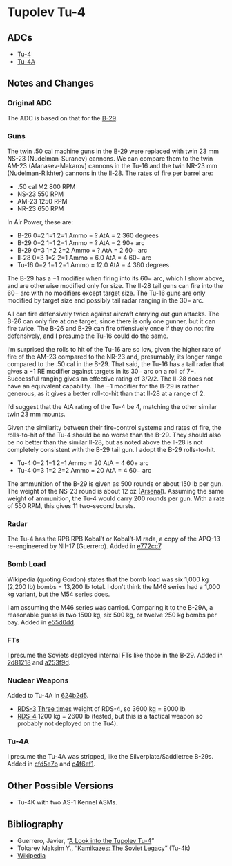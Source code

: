 # Tupolev Tu-4

## ADCs

- [Tu-4](Tu-4.json)
- [Tu-4A](Tu-4A.json)

## Notes and Changes

### Original ADC

The ADC is based on that for the [B-29](B-29.md).

### Guns

The twin .50 cal machine guns in the B-29 were replaced with twin 23 mm NS-23 (Nudelman-Suranov) cannons. We can compare them to the twin AM-23 (Afanasev-Makarov) cannons in the Tu-16 and the twin NR-23 mm (Nudelman-Rikhter) cannons in the Il-28. The rates of fire per barrel are:

- .50 cal M2	800 RPM
- NS-23		550 RPM
- AM-23		1250 RPM
- NR-23		650 RPM

In Air Power, these are:

- B-26		0=2	1=1	2=1	Ammo = ?		AtA = 2	360 degrees
- B-29		0=2	1=1	2=1	Ammo = ?		AtA = 2	90+ arc
- B-29		0=3	1=2	2=2	Ammo = ?		AtA = 2	60− arc
- Il-28		0=3	1=2	2=1	Ammo = 6.0		AtA = 4	60− arc
- Tu-16		0=2	1=1	2=1	Ammo = 12.0		AtA = 4	360 degrees

The B-29 has a −1 modifier when firing into its 60− arc, which I show above, and are otherwise modified only for size. The Il-28 tail guns can fire into the 60− arc with no modifiers except target size. The Tu-16 guns are only modified by target size and possibly tail radar ranging in the 30− arc.

All can fire defensively twice against aircraft carrying out gun attacks. The B-26 can only fire at one target, since there is only one gunner, but it can fire twice. The B-26 and B-29 can fire offensively once if they do not fire defensively, and I presume the Tu-16 could do the same.

I’m surprised the rolls to hit of the Tu-16 are so low, given the higher rate of fire of the AM-23 compared to the NR-23 and, presumably, its longer range compared to the .50 cal in the B-29. That said, the Tu-16 has a tail radar that gives a −1 RE modifier against targets in its 30− arc on a roll of 7−. Successful ranging gives an effective rating of 3/2/2. The Il-28 does not have an equivalent capability.
The −1 modifier for the B-29 is rather generous, as it gives a better roll-to-hit than that Il-28 at a range of 2.

I’d suggest that the AtA rating of the Tu-4 be 4, matching the other similar twin 23 mm mounts.

Given the similarity between their fire-control systems and rates of fire, the rolls-to-hit of the Tu-4 should be no worse than the B-29. They should also be no better than the similar Il-28, but as noted above the Il-28 is not completely consistent with the B-29 tail gun. I adopt the B-29 rolls-to-hit.

- Tu-4		0=2	1=1	2=1	Ammo = 20		AtA = 4	60+ arc
- Tu-4		0=3	1=2	2=2	Ammo = 20		AtA = 4	60− arc

The ammunition of the B-29 is given as 500 rounds or about 150 lb per gun. The weight of the NS-23 round is about 12 oz ([Arsenal](https://arsenal-defense.com/wp-content/uploads/spec-sheets/TP_23x115_AIR.pdf)). Assuming the same weight of ammunition, the Tu-4 would carry 200 rounds per gun. With a rate of 550 RPM, this gives 11 two-second bursts.

### Radar

The Tu-4 has the RPB RPB Kobal’t or Kobal’t-M rada, a copy of the APQ-13 re-engineered by NII-17 (Guerrero). Added in [
e772cc7](https://github.com/alanwatsonforster/apxo/commit/e772cc7f6fb69cf92f2bb66bc33c5481edd0d720).
 
### Bomb Load

Wikipedia (quoting Gordon) states that the bomb load was six 1,000 kg (2,200 lb) bombs = 13,200 lb total. I don't think the M46 series had a 1,000 kg variant, but the M54 series does. 

I am assuming the M46 series was carried. Comparing it to the B-29A, a reasonable guess is two 1500 kg, six 500 kg, or twelve 250 kg bombs per bay. Added in [e55d0dd](https://github.com/alanwatsonforster/apxo/commit/e55d0dd8a505ec074af6063614089593241af6fa).

### FTs

I presume the Soviets deployed internal FTs like those in the B-29. Added in [2d81218](https://github.com/alanwatsonforster/apxo/commit/2d81218ee0aaa166e1c80f16eeb6519176d520df) and [a253f9d](https://github.com/alanwatsonforster/apxo/commit/a253f9d40113dbfbc4b4e4eb193fd6e4c28d14c6).

### Nuclear Weapons

Added to Tu-4A in [624b2d5](https://github.com/alanwatsonforster/apxo/commit/624b2d578a4ff93d2fd2c8f36ee3104ac4641200).

- [RDS-3](https://en.wikipedia.org/wiki/RDS-3) [Three times](https://en.wikipedia.org/wiki/RDS-2_Linage) weight of RDS-4, so 3600 kg = 8000 lb
- [RDS-4](https://en.wikipedia.org/wiki/RDS-4) 1200 kg = 2600 lb (tested, but this is a tactical weapon so probably not deployed on the Tu4).

### Tu-4A

I presume the Tu-4A was stripped, like the Silverplate/Saddletree B-29s. Added in [cfd5e7b](https://github.com/alanwatsonforster/apxo/commit/cfd5e7b42f714086cc7ff712895a3fdbaba31d4b) and [c4f6ef1](https://github.com/alanwatsonforster/apxo/commit/c4f6ef185207aa902909689a25cbad6d601c028a).

## Other Possible Versions

- Tu-4K with two AS-1 Kennel ASMs.

## Bibliography

- Guerrero, Javier, “[A Look into the Tupolev Tu-4](https://nuclearcompanion.com/data/tupolev-tu-4-standard-specification-performance/)”
- Tokarev Maksim Y., “[Kamikazes: The Soviet Legacy](https://digital-commons.usnwc.edu/nwc-review/vol67/iss1/7/)” (Tu-4k)
- [Wikipedia](https://en.wikipedia.org/wiki/Tupolev_Tu-4)